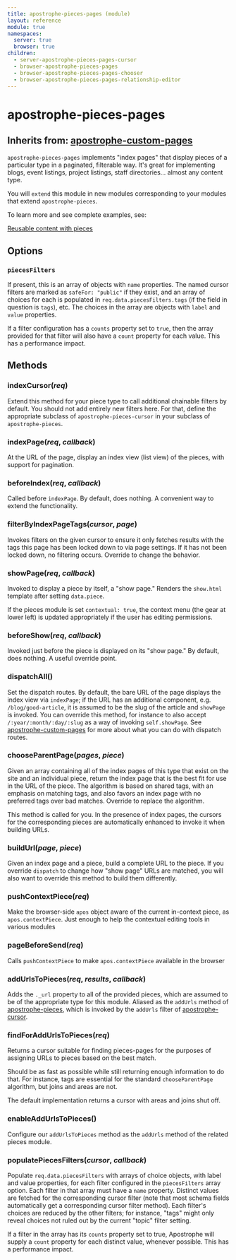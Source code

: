 ```yaml
---
title: apostrophe-pieces-pages (module)
layout: reference
module: true
namespaces:
  server: true
  browser: true
children:
  - server-apostrophe-pieces-pages-cursor
  - browser-apostrophe-pieces-pages
  - browser-apostrophe-pieces-pages-chooser
  - browser-apostrophe-pieces-pages-relationship-editor
---
```


# apostrophe-pieces-pages

## Inherits from: [apostrophe-custom-pages](https://github.com/apostrophecms/apostrophe-documentation/tree/d84ebffe6cec99ae2533c7542a1698e4ba745433/modules/apostrophe-custom-pages/index.html)

`apostrophe-pieces-pages` implements "index pages" that display pieces of a particular type in a paginated, filterable way. It's great for implementing blogs, event listings, project listings, staff directories... almost any content type.

You will `extend` this module in new modules corresponding to your modules that extend `apostrophe-pieces`.

To learn more and see complete examples, see:

[Reusable content with pieces](https://github.com/apostrophecms/apostrophe-documentation/tree/d84ebffe6cec99ae2533c7542a1698e4ba745433/tutorials/getting-started/reusable-content-with-pieces.html)

## Options

### `piecesFilters`

If present, this is an array of objects with `name` properties. The named cursor filters are marked as `safeFor: "public"` if they exist, and an array of choices for each is populated in `req.data.piecesFilters.tags` \(if the field in question is `tags`\), etc. The choices in the array are objects with `label` and `value` properties.

If a filter configuration has a `counts` property set to `true`, then the array provided for that filter will also have a `count` property for each value. This has a performance impact.

## Methods

### indexCursor\(_req_\)

Extend this method for your piece type to call additional chainable filters by default. You should not add entirely new filters here. For that, define the appropriate subclass of `apostrophe-pieces-cursor` in your subclass of `apostrophe-pieces`.

### indexPage\(_req_, _callback_\)

At the URL of the page, display an index view \(list view\) of the pieces, with support for pagination.

### beforeIndex\(_req_, _callback_\)

Called before `indexPage`. By default, does nothing. A convenient way to extend the functionality.

### filterByIndexPageTags\(_cursor_, _page_\)

Invokes filters on the given cursor to ensure it only fetches results with the tags this page has been locked down to via page settings. If it has not been locked down, no filtering occurs. Override to change the behavior.

### showPage\(_req_, _callback_\)

Invoked to display a piece by itself, a "show page." Renders the `show.html` template after setting `data.piece`.

If the pieces module is set `contextual: true`, the context menu \(the gear at lower left\) is updated appropriately if the user has editing permissions.

### beforeShow\(_req_, _callback_\)

Invoked just before the piece is displayed on its "show page." By default, does nothing. A useful override point.

### dispatchAll\(\)

Set the dispatch routes. By default, the bare URL of the page displays the index view via `indexPage`; if the URL has an additional component, e.g. `/blog/good-article`, it is assumed to be the slug of the article and `showPage` is invoked. You can override this method, for instance to also accept `/:year/:month/:day/:slug` as a way of invoking `self.showPage`. See [apostrophe-custom-pages](https://github.com/apostrophecms/apostrophe-documentation/tree/d84ebffe6cec99ae2533c7542a1698e4ba745433/modules/apostrophe-custom-pages/index.html) for more about what you can do with dispatch routes.

### chooseParentPage\(_pages_, _piece_\)

Given an array containing all of the index pages of this type that exist on the site and an individual piece, return the index page that is the best fit for use in the URL of the piece. The algorithm is based on shared tags, with an emphasis on matching tags, and also favors an index page with no preferred tags over bad matches. Override to replace the algorithm.

This method is called for you. In the presence of index pages, the cursors for the corresponding pieces are automatically enhanced to invoke it when building URLs.

### buildUrl\(_page_, _piece_\)

Given an index page and a piece, build a complete URL to the piece. If you override `dispatch` to change how "show page" URLs are matched, you will also want to override this method to build them differently.

### pushContextPiece\(_req_\)

Make the browser-side `apos` object aware of the current in-context piece, as `apos.contextPiece`. Just enough to help the contextual editing tools in various modules

### pageBeforeSend\(_req_\)

Calls `pushContextPiece` to make `apos.contextPiece` available in the browser

### addUrlsToPieces\(_req_, _results_, _callback_\)

Adds the `._url` property to all of the provided pieces, which are assumed to be of the appropriate type for this module. Aliased as the `addUrls` method of [apostrophe-pieces](https://github.com/apostrophecms/apostrophe-documentation/tree/d84ebffe6cec99ae2533c7542a1698e4ba745433/modules/apostrophe-pieces/index.html), which is invoked by the `addUrls` filter of [apostrophe-cursor](https://github.com/apostrophecms/apostrophe-documentation/tree/d84ebffe6cec99ae2533c7542a1698e4ba745433/modules/apostrophe-docs/server-apostrophe-cursor.html).

### findForAddUrlsToPieces\(_req_\)

Returns a cursor suitable for finding pieces-pages for the purposes of assigning URLs to pieces based on the best match.

Should be as fast as possible while still returning enough information to do that. For instance, tags are essential for the standard `chooseParentPage` algorithm, but joins and areas are not.

The default implementation returns a cursor with areas and joins shut off.

### enableAddUrlsToPieces\(\)

Configure our `addUrlsToPieces` method as the `addUrls` method of the related pieces module.

### populatePiecesFilters\(_cursor_, _callback_\)

Populate `req.data.piecesFilters` with arrays of choice objects, with label and value properties, for each filter configured in the `piecesFilters` array option. Each filter in that array must have a `name` property. Distinct values are fetched for the corresponding cursor filter \(note that most schema fields automatically get a corresponding cursor filter method\). Each filter's choices are reduced by the other filters; for instance, "tags" might only reveal choices not ruled out by the current "topic" filter setting.

If a filter in the array has its `counts` property set to true, Apostrophe will supply a `count` property for each distinct value, whenever possible. This has a performance impact.

